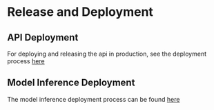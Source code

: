 # Release and Deployment

## API Deployment

For deploying and releasing the api in production, see the deployment process [here](https://github.com/SunbirdAI/sunbird-ai-api/blob/main/api-deployment-docs.md)

## Model Inference Deployment

The model inference deployment process can be found [here](https://github.com/SunbirdAI/sunbirdai-model-inferences/tree/main/deploy-docs)
